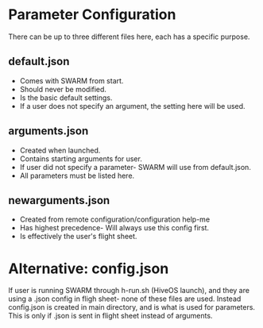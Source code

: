 # Parameter Configuration

There can be up to three different files here, each has a specific purpose.


## default.json
* Comes with SWARM from start.
* Should never be modified. 
* Is the basic default settings.
* If a user does not specify an argument, the setting here will be used.

## arguments.json
* Created when launched.
* Contains starting arguments for user.
* If user did not specify a parameter- SWARM will use from default.json.
* All parameters must be listed here.

## newarguments.json
* Created from remote configuration/configuration help-me
* Has highest precedence- Will always use this config first.
* Is effectively the user's flight sheet.

# Alternative: config.json

If user is running SWARM through h-run.sh (HiveOS launch), and they are using a
.json config in fligh sheet- none of these files are used.
Instead config.json is created in main directory, and is what is used for parameters.
This is only if .json is sent in flight sheet instead of arguments.
